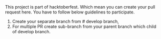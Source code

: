 This project is part of hacktoberfest. Which mean you can create your pull request here. 
You have to follow below guidelines to participate.
1. Create your separate branch from # develop branch,
2. For multiple PR create sub-branch from your parent branch which child of develop branch.
